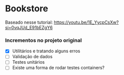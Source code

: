 # Bookstore

Baseado nesse tutorial: https://youtu.be/1E_YycpCsXw?si=0vqJUd_E91bEZgY6

### Incrementos no projeto original
 - [X] Utilitários e tratando alguns erros
 - [ ] Validação de dados
 - [ ] Testes unitários
 - [ ] Existe uma forma de rodar testes containers?

